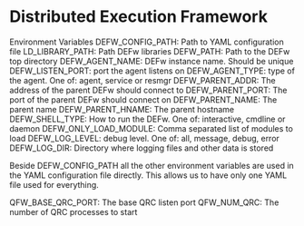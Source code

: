# Distributed Execution Framework

Environment Variables
DEFW_CONFIG_PATH: Path to YAML configuration file
LD_LIBRARY_PATH: Path DEFw libraries
DEFW_PATH: Path to the DEFw top directory
DEFW_AGENT_NAME: DEFw instance name. Should be unique
DEFW_LISTEN_PORT: port the agent listens on
DEFW_AGENT_TYPE: type of the agent. One of: agent, service or resmgr
DEFW_PARENT_ADDR: The address of the parent DEFw should connect to
DEFW_PARENT_PORT: The port of the parent DEFw should connect on
DEFW_PARENT_NAME: The parent name
DEFW_PARENT_HNAME: The parent hostname
DEFW_SHELL_TYPE: How to run the DEFw. One of: interactive, cmdline or daemon
DEFW_ONLY_LOAD_MODULE: Comma separated list of modules to load
DEFW_LOG_LEVEL: debug level. One of: all, message, debug, error
DEFW_LOG_DIR: Directory where logging files and other data is stored

Beside DEFW_CONFIG_PATH all the other environment variables are used in
the YAML configuration file directly. This allows us to have only one YAML
file used for everything.

QFW_BASE_QRC_PORT: The base QRC listen port
QFW_NUM_QRC: The number of QRC processes to start


